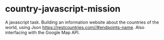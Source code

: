 # country-javascript-mission

A javascript task.
Building an information website about the countries of the world, using Json https://restcountries.com//#endpoints-name. Also interfacing with the Google Map API.
